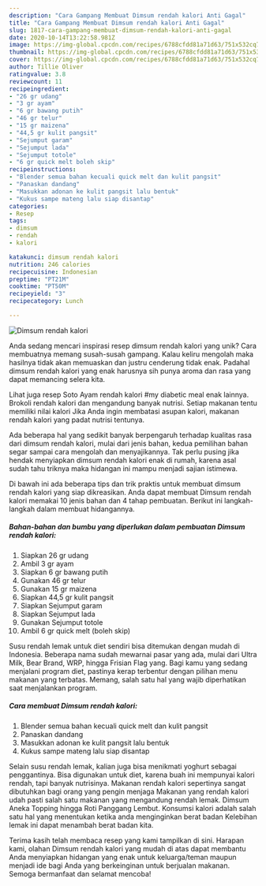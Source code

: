 ```yaml
---
description: "Cara Gampang Membuat Dimsum rendah kalori Anti Gagal"
title: "Cara Gampang Membuat Dimsum rendah kalori Anti Gagal"
slug: 1817-cara-gampang-membuat-dimsum-rendah-kalori-anti-gagal
date: 2020-10-14T13:22:58.981Z
image: https://img-global.cpcdn.com/recipes/6788cfdd81a71d63/751x532cq70/dimsum-rendah-kalori-foto-resep-utama.jpg
thumbnail: https://img-global.cpcdn.com/recipes/6788cfdd81a71d63/751x532cq70/dimsum-rendah-kalori-foto-resep-utama.jpg
cover: https://img-global.cpcdn.com/recipes/6788cfdd81a71d63/751x532cq70/dimsum-rendah-kalori-foto-resep-utama.jpg
author: Tillie Oliver
ratingvalue: 3.8
reviewcount: 11
recipeingredient:
- "26 gr udang"
- "3 gr ayam"
- "6 gr bawang putih"
- "46 gr telur"
- "15 gr maizena"
- "44,5 gr kulit pangsit"
- "Sejumput garam"
- "Sejumput lada"
- "Sejumput totole"
- "6 gr quick melt boleh skip"
recipeinstructions:
- "Blender semua bahan kecuali quick melt dan kulit pangsit"
- "Panaskan dandang"
- "Masukkan adonan ke kulit pangsit lalu bentuk"
- "Kukus sampe mateng lalu siap disantap"
categories:
- Resep
tags:
- dimsum
- rendah
- kalori

katakunci: dimsum rendah kalori 
nutrition: 246 calories
recipecuisine: Indonesian
preptime: "PT21M"
cooktime: "PT50M"
recipeyield: "3"
recipecategory: Lunch

---
```



![Dimsum rendah kalori](https://img-global.cpcdn.com/recipes/6788cfdd81a71d63/751x532cq70/dimsum-rendah-kalori-foto-resep-utama.jpg)

Anda sedang mencari inspirasi resep dimsum rendah kalori yang unik? Cara membuatnya memang susah-susah gampang. Kalau keliru mengolah maka hasilnya tidak akan memuaskan dan justru cenderung tidak enak. Padahal dimsum rendah kalori yang enak harusnya sih punya aroma dan rasa yang dapat memancing selera kita.

Lihat juga resep Soto Ayam rendah kalori #my diabetic meal enak lainnya. Brokoli rendah kalori dan mengandung banyak nutrisi. Setiap makanan tentu memiliki nilai kalori Jika Anda ingin membatasi asupan kalori, makanan rendah kalori yang padat nutrisi tentunya.

Ada beberapa hal yang sedikit banyak berpengaruh terhadap kualitas rasa dari dimsum rendah kalori, mulai dari jenis bahan, kedua pemilihan bahan segar sampai cara mengolah dan menyajikannya. Tak perlu pusing jika hendak menyiapkan dimsum rendah kalori enak di rumah, karena asal sudah tahu triknya maka hidangan ini mampu menjadi sajian istimewa.


Di bawah ini ada beberapa tips dan trik praktis untuk membuat dimsum rendah kalori yang siap dikreasikan. Anda dapat membuat Dimsum rendah kalori memakai 10 jenis bahan dan 4 tahap pembuatan. Berikut ini langkah-langkah dalam membuat hidangannya.

<!--inarticleads1-->

##### Bahan-bahan dan bumbu yang diperlukan dalam pembuatan Dimsum rendah kalori:

1. Siapkan 26 gr udang
1. Ambil 3 gr ayam
1. Siapkan 6 gr bawang putih
1. Gunakan 46 gr telur
1. Gunakan 15 gr maizena
1. Siapkan 44,5 gr kulit pangsit
1. Siapkan Sejumput garam
1. Siapkan Sejumput lada
1. Gunakan Sejumput totole
1. Ambil 6 gr quick melt (boleh skip)


Susu rendah lemak untuk diet sendiri bisa ditemukan dengan mudah di Indonesia. Beberapa nama sudah mewarnai pasar yang ada, mulai dari Ultra Milk, Bear Brand, WRP, hingga Frisian Flag yang. Bagi kamu yang sedang menjalani program diet, pastinya kerap terbentur dengan pilihan menu makanan yang terbatas. Memang, salah satu hal yang wajib diperhatikan saat menjalankan program. 

<!--inarticleads2-->

##### Cara membuat Dimsum rendah kalori:

1. Blender semua bahan kecuali quick melt dan kulit pangsit
1. Panaskan dandang
1. Masukkan adonan ke kulit pangsit lalu bentuk
1. Kukus sampe mateng lalu siap disantap


Selain susu rendah lemak, kalian juga bisa menikmati yoghurt sebagai penggantinya. Bisa digunakan untuk diet, karena buah ini mempunyai kalori rendah, tapi banyak nutrisinya. Makanan rendah kalori sepertinya sangat dibutuhkan bagi orang yang pengin menjaga Makanan yang rendah kalori udah pasti salah satu makanan yang mengandung rendah lemak. Dimsum Aneka Topping hingga Roti Panggang Lembut. Konsumsi kalori adalah salah satu hal yang menentukan ketika anda menginginkan berat badan Kelebihan lemak ini dapat menambah berat badan kita. 

Terima kasih telah membaca resep yang kami tampilkan di sini. Harapan kami, olahan Dimsum rendah kalori yang mudah di atas dapat membantu Anda menyiapkan hidangan yang enak untuk keluarga/teman maupun menjadi ide bagi Anda yang berkeinginan untuk berjualan makanan. Semoga bermanfaat dan selamat mencoba!
